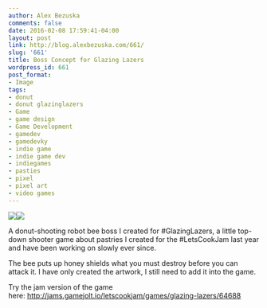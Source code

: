 ```yaml
---
author: Alex Bezuska
comments: false
date: 2016-02-08 17:59:41-04:00
layout: post
link: http://blog.alexbezuska.com/661/
slug: '661'
title: Boss Concept for Glazing Lazers
wordpress_id: 661
post_format:
- Image
tags:
- donut
- donut glazinglazers
- Game
- game design
- Game Development
- gamedev
- gamedevky
- indie game
- indie game dev
- indiegames
- pasties
- pixel
- pixel art
- video games
---
```


![](/images/2016/02/tumblr_o28pzh2MRf1u11b0ro1_1280.png)![](/images/2016/02/tumblr_o28pzh2MRf1u11b0ro2_1280.png)

A donut-shooting robot bee boss I created for #GlazingLazers, a little top-down shooter game about pastries I created for the #LetsCookJam last year and have been working on slowly ever since.

The bee puts up honey shields what you must destroy before you can attack it. I have only created the artwork, I still need to add it into the game.

Try the jam version of the game here: <http://jams.gamejolt.io/letscookjam/games/glazing-lazers/64688>
